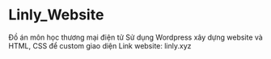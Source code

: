 # Linly_Website
Đồ án môn học thương mại điện tử
Sử dụng Wordpress xây dựng website và HTML, CSS để custom giao diện
Link website: linly.xyz
